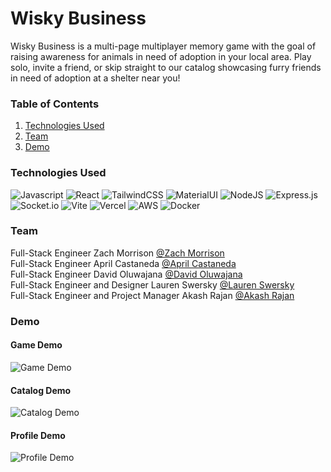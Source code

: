 # Wisky Business

Wisky Business is a multi-page multiplayer memory game with the goal of raising awareness for animals in need of adoption in your local area. Play solo, invite a friend, or skip straight to our catalog showcasing furry friends in need of adoption at a shelter near you!

### Table of Contents

1. [Technologies Used](#technologies-used)
2. [Team](#team)
3. [Demo](#demo)

### Technologies Used

![Javascript](https://img.shields.io/badge/JavaScript-323330?style=for-the-badge&logo=javascript&logoColor=F7DF1E) ![React](https://img.shields.io/badge/react-%2320232a.svg?style=for-the-badge&logo=react&logoColor=%2361DAFB) ![TailwindCSS](https://img.shields.io/badge/tailwindcss-%2338B2AC.svg?style=for-the-badge&logo=tailwind-css&logoColor=white) ![MaterialUI](https://img.shields.io/badge/Material%20UI-007FFF?style=for-the-badge&logo=mui&logoColor=white) ![NodeJS](https://img.shields.io/badge/node.js-6DA55F?style=for-the-badge&logo=node.js&logoColor=white) ![Express.js](https://img.shields.io/badge/express.js-%23404d59.svg?style=for-the-badge&logo=express&logoColor=%2361DAFB) ![Socket.io](https://img.shields.io/badge/Socket.io-black?style=for-the-badge&logo=socket.io&badgeColor=010101) ![Vite](	https://img.shields.io/badge/Vite-B73BFE?style=for-the-badge&logo=vite&logoColor=FFD62E) ![Vercel](https://img.shields.io/badge/Vercel-000000?style=for-the-badge&logo=vercel&logoColor=white) ![AWS](https://img.shields.io/badge/Amazon_AWS-FF9900?style=for-the-badge&logo=amazonaws&logoColor=white) ![Docker](https://img.shields.io/badge/Docker-2CA5E0?style=for-the-badge&logo=docker&logoColor=white)

### Team

Full-Stack Engineer Zach Morrison [@Zach Morrison](https://github.com/zach-morrison)  
Full-Stack Engineer April Castaneda [@April Castaneda](https://github.com/AprilMay812)  
Full-Stack Engineer David Oluwajana [@David Oluwajana](https://github.com/davetwo7)  
Full-Stack Engineer and Designer Lauren Swersky [@Lauren Swersky](https://github.com/swersk)  
Full-Stack Engineer and Project Manager Akash Rajan [@Akash Rajan](https://github.com/akashrdev)  

### Demo

#### Game Demo
![Game Demo](https://github.com/AlphaCentauriSpark/WiskyBusiness/assets/96401063/0af998a5-e2b9-4db1-9594-48d8b16f0132)

#### Catalog Demo
![Catalog Demo](https://github.com/AlphaCentauriSpark/WiskyBusiness/assets/96401063/3ca46cd9-54e8-4cb5-8415-a7ac86cf3a7d)

#### Profile Demo
![Profile Demo](https://github.com/AlphaCentauriSpark/WiskyBusiness/assets/96401063/2ddec714-a228-412d-840e-38789564f121)

